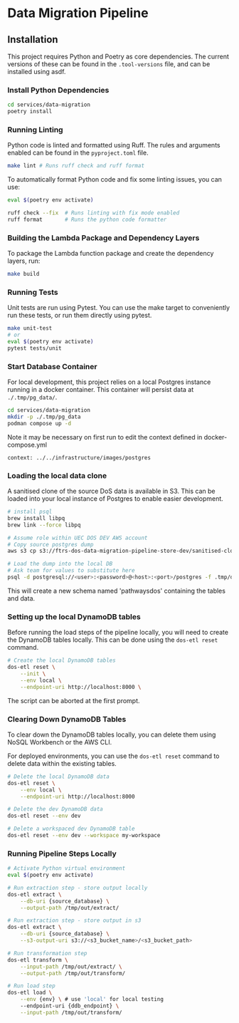 # Data Migration Pipeline

## Installation

This project requires Python and Poetry as core dependencies.
The current versions of these can be found in the `.tool-versions` file, and can be installed using asdf.

### Install Python Dependencies

```bash
cd services/data-migration
poetry install
```

### Running Linting

Python code is linted and formatted using Ruff. The rules and arguments enabled can be found in the `pyproject.toml` file.

```bash
make lint # Runs ruff check and ruff format
```

To automatically format Python code and fix some linting issues, you can use:

```bash
eval $(poetry env activate)

ruff check --fix  # Runs linting with fix mode enabled
ruff format       # Runs the python code formatter
```

### Building the Lambda Package and Dependency Layers

To package the Lambda function package and create the dependency layers, run:

```bash
make build
```

### Running Tests

Unit tests are run using Pytest. You can use the make target to conveniently run these tests, or run them directly using pytest.

```bash
make unit-test
# or
eval $(poetry env activate)
pytest tests/unit
```

### Start Database Container

For local development, this project relies on a local Postgres instance running in a docker container.
This container will persist data at `./.tmp/pg_data/`.

```bash
cd services/data-migration
mkdir -p ./.tmp/pg_data
podman compose up -d
```

Note it may be necessary on first run to edit the context defined in docker-compose.yml

```context: ../../infrastructure/images/postgres```

### Loading the local data clone

A sanitised clone of the source DoS data is available in S3.
This can be loaded into your local instance of Postgres to enable easier development.

```bash
# install psql
brew install libpq
brew link --force libpq
```

```bash
# Assume role within UEC DOS DEV AWS account
# Copy source postgres dump
aws s3 cp s3://ftrs-dos-data-migration-pipeline-store-dev/sanitised-clone/01-02-24/dos-pgdump.sql .tmp/dos-01-02-24.sql

# Load the dump into the local DB
# Ask team for values to substitute here
psql -d postgresql://<user>:<password>@<host>:<port>/postgres -f .tmp/dos-01-02-24.sql
```

This will create a new schema named 'pathwaysdos' containing the tables and data.

### Setting up the local DynamoDB tables

Before running the load steps of the pipeline locally, you will need to create the DynamoDB tables locally.
This can be done using the `dos-etl reset` command.

```bash
# Create the local DynamoDB tables
dos-etl reset \
    --init \
    --env local \
    --endpoint-uri http://localhost:8000 \
```

The script can be aborted at the first prompt.

### Clearing Down DynamoDB Tables

To clear down the DynamoDB tables locally, you can delete them using NoSQL Workbench or the AWS CLI.

For deployed environments, you can use the `dos-etl reset` command to delete data within the existing tables.

```bash
# Delete the local DynamoDB data
dos-etl reset \
    --env local \
    --endpoint-uri http://localhost:8000

# Delete the dev DynamoDB data
dos-etl reset --env dev

# Delete a workspaced dev DynamoDB table
dos-etl reset --env dev --workspace my-workspace
```

### Running Pipeline Steps Locally

```bash
# Activate Python virtual environment
eval $(poetry env activate)

# Run extraction step - store output locally
dos-etl extract \
    --db-uri {source_database} \
    --output-path /tmp/out/extract/

# Run extraction step - store output in s3
dos-etl extract \
    --db-uri {source_database} \
    --s3-output-uri s3://<s3_bucket_name>/<s3_bucket_path>

# Run transformation step
dos-etl transform \
    --input-path /tmp/out/extract/ \
    --output-path /tmp/out/transform/

# Run load step
dos-etl load \
    --env {env} \ # use 'local' for local testing
    --endpoint-uri {ddb_endpoint} \
    --input-path /tmp/out/transform/
```

